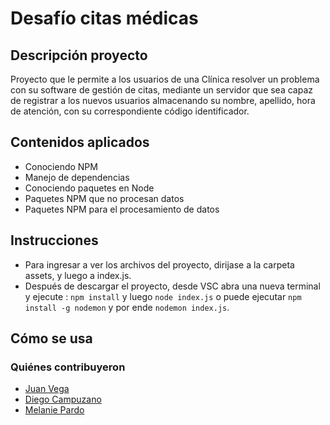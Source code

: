 # Desafío citas médicas
## Descripción proyecto
Proyecto que le permite a los usuarios de una Clínica resolver un problema con su software de gestión de citas,  mediante un servidor que sea capaz de registrar a los
nuevos usuarios almacenando su nombre, apellido, hora de atención, con su correspondiente código identificador.

## Contenidos aplicados
- Conociendo NPM
- Manejo de dependencias
- Conociendo paquetes en Node
- Paquetes NPM que no procesan datos
- Paquetes NPM para el procesamiento de datos


## Instrucciones
- Para ingresar a ver los archivos del proyecto, dirijase a la carpeta assets, y luego a index.js.
- Después de descargar el proyecto, desde VSC abra una nueva terminal y ejecute : `npm install` y luego
`node index.js` o puede ejecutar `npm install -g nodemon` y por ende `nodemon index.js`.


## Cómo se usa
  

### Quiénes contribuyeron

+ [Juan Vega](https://github.com/juanv5)
+ [Diego Campuzano](https://github.com/hermani456)
+ [Melanie Pardo](https://github.com/melaniepardo)

